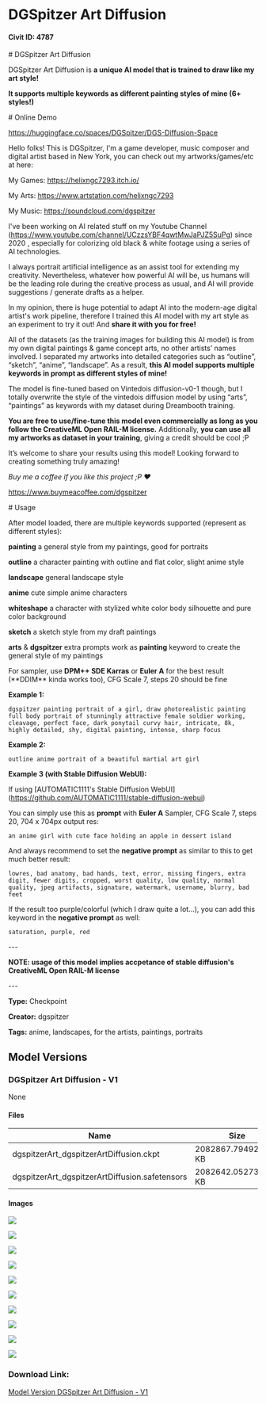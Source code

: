 # DGSpitzer Art Diffusion

#### Civit ID: 4787

<p># DGSpitzer Art Diffusion</p><p>DGSpitzer Art Diffusion is <strong>a unique AI model that is trained to draw like my art style!</strong></p><p><strong>It supports multiple keywords as different painting styles of mine (6+ styles!)</strong></p><p># Online Demo</p><p><a target="_blank" rel="ugc" href="https://huggingface.co/spaces/DGSpitzer/DGS-Diffusion-Space">https://huggingface.co/spaces/DGSpitzer/DGS-Diffusion-Space</a></p><p>Hello folks! This is DGSpitzer, I'm a game developer, music composer and digital artist based in New York, you can check out my artworks/games/etc at here:</p><p>My Games: <a target="_blank" rel="ugc" href="https://helixngc7293.itch.io/"><u>https://helixngc7293.itch.io/</u></a></p><p>My Arts: <a target="_blank" rel="ugc" href="https://www.artstation.com/helixngc7293"><u>https://www.artstation.com/helixngc7293</u></a></p><p>My Music: <a target="_blank" rel="ugc" href="https://soundcloud.com/dgspitzer"><u>https://soundcloud.com/dgspitzer</u></a></p><p>I've been working on AI related stuff on my Youtube Channel (<a target="_blank" rel="ugc" href="https://www.youtube.com/channel/UCzzsYBF4qwtMwJaPJZ5SuPg">https://www.youtube.com/channel/UCzzsYBF4qwtMwJaPJZ5SuPg</a>) since 2020 , especially for colorizing old black &amp; white footage using a series of AI technologies.</p><p>I always portrait artificial intelligence as an assist tool for extending my creativity. Nevertheless, whatever how powerful AI will be, us humans will be the leading role during the creative process as usual, and AI will provide suggestions / generate drafts as a helper.</p><p>In my opinion, there is huge potential to adapt AI into the modern-age digital artist's work pipeline, therefore I trained this AI model with my art style as an experiment to try it out! And <strong>share it with you for free!</strong></p><p>All of the datasets (as the training images for building this AI model) is from my own digital paintings &amp; game concept arts, no other artists’ names involved. I separated my artworks into detailed categories such as “outline”, “sketch”, “anime”, “landscape”. As a result, <strong>this AI model supports multiple keywords in prompt as different styles of mine!</strong></p><p>The model is fine-tuned based on Vintedois diffusion-v0-1 though, but I totally overwrite the style of the vintedois diffusion model by using “arts”, “paintings” as keywords with my dataset during Dreambooth training.</p><p><strong>You are free to use/fine-tune this model even commercially as long as you follow the CreativeML Open RAIL-M license.</strong> Additionally, <strong>you can use all my artworks as dataset in your training</strong>, giving a credit should be cool ;P</p><p>It’s welcome to share your results using this model! Looking forward to creating something truly amazing!</p><p><em>Buy me a coffee if you like this project ;P ♥</em></p><p><a target="_blank" rel="ugc" href="https://www.buymeacoffee.com/dgspitzer">https://www.buymeacoffee.com/dgspitzer</a></p><p></p><p># Usage</p><p>After model loaded, there are multiple keywords supported (represent as different styles):</p><p><strong>painting</strong> a general style from my paintings, good for portraits</p><p><strong>outline</strong> a character painting with outline and flat color, slight anime style</p><p><strong>landscape</strong> general landscape style</p><p><strong>anime</strong> cute simple anime characters</p><p><strong>whiteshape</strong> a character with stylized white color body silhouette and pure color background</p><p><strong>sketch</strong> a sketch style from my draft paintings</p><p><strong>arts</strong> &amp; <strong>dgspitzer</strong> extra prompts work as <strong>painting</strong> keyword to create the general style of my paintings</p><p>For sampler, use <strong>DPM++ SDE Karras</strong> or <strong>Euler A</strong> for the best result (**DDIM** kinda works too), CFG Scale 7, steps 20 should be fine</p><p><strong>Example 1:</strong></p><pre><code>dgspitzer painting portrait of a girl, draw photorealistic painting full body portrait of stunningly attractive female soldier working, cleavage, perfect face, dark ponytail curvy hair, intricate, 8k, highly detailed, shy, digital painting, intense, sharp focus</code></pre><p><strong>Example 2:</strong></p><pre><code>outline anime portrait of a beautiful martial art girl</code></pre><p><strong>Example 3 (with Stable Diffusion WebUI):</strong></p><p>If using [AUTOMATIC1111's Stable Diffusion WebUI](<a target="_blank" rel="ugc" href="https://github.com/AUTOMATIC1111/stable-diffusion-webui">https://github.com/AUTOMATIC1111/stable-diffusion-webui</a>)</p><p>You can simply use this as <strong>prompt</strong> with <strong>Euler A</strong> Sampler, CFG Scale 7, steps 20, 704 x 704px output res:</p><pre><code>an anime girl with cute face holding an apple in dessert island</code></pre><p>And always recommend to set the <strong>negative prompt</strong> as similar to this to get much better result:</p><pre><code>lowres, bad anatomy, bad hands, text, error, missing fingers, extra digit, fewer digits, cropped, worst quality, low quality, normal quality, jpeg artifacts, signature, watermark, username, blurry, bad feet</code></pre><p>If the result too purple/colorful (which I draw quite a lot...), you can add this keyword in the <strong>negative prompt</strong> as well:</p><pre><code>saturation, purple, red</code></pre><p>---</p><p><strong>NOTE: usage of this model implies accpetance of stable diffusion's CreativeML Open RAIL-M license</strong></p><p>---</p><p></p>

**Type:** Checkpoint

**Creator:** dgspitzer

**Tags:** anime, landscapes, for the artists, paintings, portraits

## Model Versions

### DGSpitzer Art Diffusion - V1

None

#### Files

| Name | Size | Type | Format | Download Url | AutoV1 | AutoV2 | SHA256 | CRC32 | BLAKE3 |
| --- | --- | --- | --- | --- | --- | --- | --- | --- | --- |
| dgspitzerArt_dgspitzerArtDiffusion.ckpt | 2082867.794921875 KB | Model | PickleTensor | https://civitai.com/api/download/models/5483?type=Model&format=PickleTensor&size=full&fp=fp16 | 08839519 | F30BA634C1 | F30BA634C1998BB05C5016210A3F0FECB3AB19A4FF850A89E81FBE4CF8125F23 | A39998DE | 7ECE1DB67524EFB4460DA5CBC4C2C719AF26F45A1A3454A1E41B205514E0BB2F |
| dgspitzerArt_dgspitzerArtDiffusion.safetensors | 2082642.052734375 KB | Model | SafeTensor | https://civitai.com/api/download/models/5483 | 33290D4A | 8141C5F18E | 8141C5F18EB1BE57468703B9B9B7DA4470FABF2B77594478ACE6BF87AF819611 | 9BEF1D31 | FE1065F4A9FFE943603166D894785CD79B3E53F8175CED597371F31E44CA077A |

#### Images

<p><img src="https://image.civitai.com/xG1nkqKTMzGDvpLrqFT7WA/6c2ad779-3df5-4291-1c38-fc715c16df00/width=450/43600.jpeg" /></p>

<p><img src="https://image.civitai.com/xG1nkqKTMzGDvpLrqFT7WA/a9ab07f6-b571-4217-d840-318514bcaf00/width=450/43602.jpeg" /></p>

<p><img src="https://image.civitai.com/xG1nkqKTMzGDvpLrqFT7WA/ea2e35df-5809-4972-bc47-843282f41b00/width=450/43601.jpeg" /></p>

<p><img src="https://image.civitai.com/xG1nkqKTMzGDvpLrqFT7WA/e44ecf88-7211-420f-5677-94bf194c5d00/width=450/43655.jpeg" /></p>

<p><img src="https://image.civitai.com/xG1nkqKTMzGDvpLrqFT7WA/b2c3c6a2-d18e-4584-d43f-f533a014d900/width=450/43591.jpeg" /></p>

<p><img src="https://image.civitai.com/xG1nkqKTMzGDvpLrqFT7WA/1aa27e14-8290-45b3-a425-a0caca6ace00/width=450/43654.jpeg" /></p>

<p><img src="https://image.civitai.com/xG1nkqKTMzGDvpLrqFT7WA/b7ba2d0e-2e82-4dbb-313c-fa840bf67700/width=450/43653.jpeg" /></p>

<p><img src="https://image.civitai.com/xG1nkqKTMzGDvpLrqFT7WA/44c6e628-95a3-4dec-fd95-c89bb7a6db00/width=450/43596.jpeg" /></p>

<p><img src="https://image.civitai.com/xG1nkqKTMzGDvpLrqFT7WA/4e81b77c-f58b-40a7-f0ca-e150674c3300/width=450/43595.jpeg" /></p>

<p><img src="https://image.civitai.com/xG1nkqKTMzGDvpLrqFT7WA/85b654fc-71a9-42bd-e485-c7730bc3c100/width=450/43594.jpeg" /></p>

### Download Link:

[Model Version DGSpitzer Art Diffusion - V1](https://civitai.com/api/download/models/5483)

